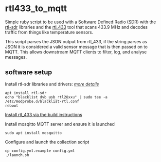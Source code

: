 # rtl433_to_mqtt

Simple ruby script to be used with a Software Defined Radio (SDR) with the [rtl-sdr](https://www.rtl-sdr.com/) libraries and the [rtl_433](https://github.com/merbanan/rtl_433) tool that scans 433.9 MHz and decodes traffic from things like temperature sensors.

This script parses the JSON output from rtl_433, if the string parses as JSON it is considered a valid sensor message that is then passed on to MQTT.  This allows downstream MQTT clients to filter, log, and analyse messages.


## software setup

Install rtl-sdr libraries and drivers: _[more details](https://ranous.files.wordpress.com/2016/03/rtl-sdr4linux_quickstartv10-16.pdf)_

```
apt install rtl-sdr
echo "blacklist dvb_usb_rtl28xxu" | sudo tee -a /etc/modprobe.d/blacklist-rtl.conf
reboot
```

[Install rtl_433 via the build instructions](https://github.com/merbanan/rtl_433/blob/master/BUILDING.md)

Install mosqitto MQTT server and ensure it is launched
```
sudo apt install mosquitto
```

Configure and launch the collection script
```
cp config.yml.example config.yml
./launch.sh
```
